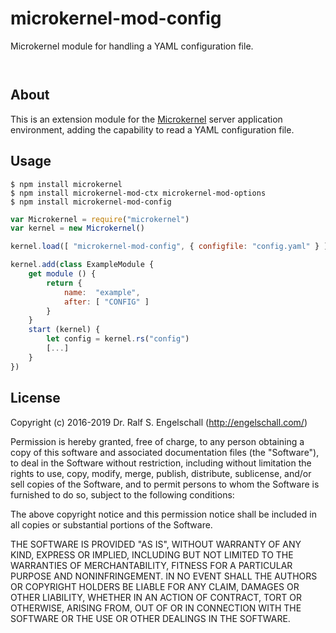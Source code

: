 
microkernel-mod-config
======================

Microkernel module for handling a YAML configuration file.

<p/>
<img src="https://nodei.co/npm/microkernel-mod-config.png?downloads=true&stars=true" alt=""/>

<p/>
<img src="https://david-dm.org/rse/microkernel-mod-config.png" alt=""/>

About
-----

This is an extension module for the
[Microkernel](http://github.com/rse/microkernel) server
application environment, adding the capability to read
a YAML configuration file.

Usage
-----

```shell
$ npm install microkernel
$ npm install microkernel-mod-ctx microkernel-mod-options
$ npm install microkernel-mod-config
```

```js
var Microkernel = require("microkernel")
var kernel = new Microkernel()

kernel.load([ "microkernel-mod-config", { configfile: "config.yaml" } ])

kernel.add(class ExampleModule {
    get module () {
        return {
            name:  "example",
            after: [ "CONFIG" ]
        }
    }
    start (kernel) {
        let config = kernel.rs("config")
        [...]
    }
})
```

License
-------

Copyright (c) 2016-2019 Dr. Ralf S. Engelschall (http://engelschall.com/)

Permission is hereby granted, free of charge, to any person obtaining
a copy of this software and associated documentation files (the
"Software"), to deal in the Software without restriction, including
without limitation the rights to use, copy, modify, merge, publish,
distribute, sublicense, and/or sell copies of the Software, and to
permit persons to whom the Software is furnished to do so, subject to
the following conditions:

The above copyright notice and this permission notice shall be included
in all copies or substantial portions of the Software.

THE SOFTWARE IS PROVIDED "AS IS", WITHOUT WARRANTY OF ANY KIND,
EXPRESS OR IMPLIED, INCLUDING BUT NOT LIMITED TO THE WARRANTIES OF
MERCHANTABILITY, FITNESS FOR A PARTICULAR PURPOSE AND NONINFRINGEMENT.
IN NO EVENT SHALL THE AUTHORS OR COPYRIGHT HOLDERS BE LIABLE FOR ANY
CLAIM, DAMAGES OR OTHER LIABILITY, WHETHER IN AN ACTION OF CONTRACT,
TORT OR OTHERWISE, ARISING FROM, OUT OF OR IN CONNECTION WITH THE
SOFTWARE OR THE USE OR OTHER DEALINGS IN THE SOFTWARE.

